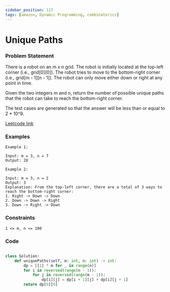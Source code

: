 ```yaml
---
sidebar_position: 117
tags: [amazon, Dynamic Programming, combinatorics]
---
```


# Unique Paths

### Problem Statement

There is a robot on an m x n grid. The robot is initially located at the top-left corner (i.e., grid[0][0]). The robot tries to move to the bottom-right corner (i.e., grid[m - 1][n - 1]). The robot can only move either down or right at any point in time.

Given the two integers m and n, return the number of possible unique paths that the robot can take to reach the bottom-right corner.

The test cases are generated so that the answer will be less than or equal to 2 \* 10^9.

[Leetcode link](https://leetcode.com/problems/unique-paths)

### Examples

```
Example 1:

Input: m = 3, n = 7
Output: 28

Example 2:

Input: m = 3, n = 2
Output: 3
Explanation: From the top-left corner, there are a total of 3 ways to reach the bottom-right corner:
1. Right -> Down -> Down
2. Down -> Down -> Right
3. Down -> Right -> Down
```

### Constraints

```
1 <= m, n <= 100

```

### Code

```python title="Python3 Code"

class Solution:
    def uniquePaths(self, m: int, n: int) -> int:
        dp = [[1] * m for _ in range(n)]
        for i in reversed(range(n - 1)):
            for j in reversed(range(m - 1)):
                dp[i][j] = dp[i + 1][j] + dp[i][j + 1]
        return dp[0][0]
```
